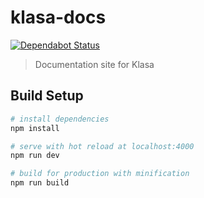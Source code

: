 # klasa-docs

[![Dependabot Status](https://api.dependabot.com/badges/status?host=github&repo=dirigeants/klasa-website)](https://dependabot.com)

> Documentation site for Klasa

## Build Setup

```bash
# install dependencies
npm install

# serve with hot reload at localhost:4000
npm run dev

# build for production with minification
npm run build
```
